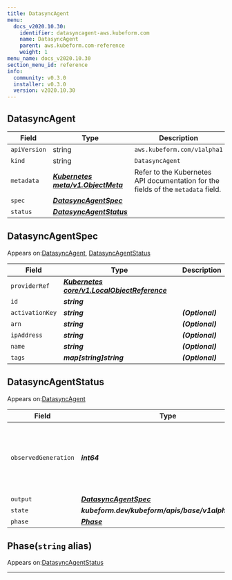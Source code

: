```yaml
---
title: DatasyncAgent
menu:
  docs_v2020.10.30:
    identifier: datasyncagent-aws.kubeform.com
    name: DatasyncAgent
    parent: aws.kubeform.com-reference
    weight: 1
menu_name: docs_v2020.10.30
section_menu_id: reference
info:
  community: v0.3.0
  installer: v0.3.0
  version: v2020.10.30
---
```


## DatasyncAgent
| Field | Type | Description |
| ------ | ----- | ----------- |
| `apiVersion` | string | `aws.kubeform.com/v1alpha1` |
|    `kind` | string | `DatasyncAgent` |
| `metadata` | ***[Kubernetes meta/v1.ObjectMeta](https://v1-18.docs.kubernetes.io/docs/reference/generated/kubernetes-api/v1.18/#objectmeta-v1-meta)***|Refer to the Kubernetes API documentation for the fields of the `metadata` field.|
| `spec` | ***[DatasyncAgentSpec](#datasyncagentspec)***||
| `status` | ***[DatasyncAgentStatus](#datasyncagentstatus)***||
## DatasyncAgentSpec

Appears on:[DatasyncAgent](#datasyncagent), [DatasyncAgentStatus](#datasyncagentstatus)

| Field | Type | Description |
| ------ | ----- | ----------- |
| `providerRef` | ***[Kubernetes core/v1.LocalObjectReference](https://v1-18.docs.kubernetes.io/docs/reference/generated/kubernetes-api/v1.18/#localobjectreference-v1-core)***||
| `id` | ***string***||
| `activationKey` | ***string***| ***(Optional)*** |
| `arn` | ***string***| ***(Optional)*** |
| `ipAddress` | ***string***| ***(Optional)*** |
| `name` | ***string***| ***(Optional)*** |
| `tags` | ***map[string]string***| ***(Optional)*** |
## DatasyncAgentStatus

Appears on:[DatasyncAgent](#datasyncagent)

| Field | Type | Description |
| ------ | ----- | ----------- |
| `observedGeneration` | ***int64***| ***(Optional)*** Resource generation, which is updated on mutation by the API Server.|
| `output` | ***[DatasyncAgentSpec](#datasyncagentspec)***| ***(Optional)*** |
| `state` | ***kubeform.dev/kubeform/apis/base/v1alpha1.State***| ***(Optional)*** |
| `phase` | ***[Phase](#phase)***| ***(Optional)*** |
## Phase(`string` alias)

Appears on:[DatasyncAgentStatus](#datasyncagentstatus)

---
